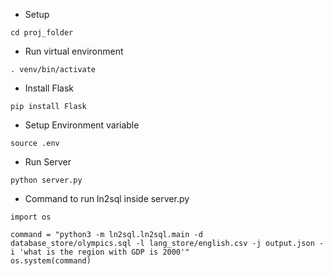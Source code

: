 - Setup
```
cd proj_folder
```

- Run virtual environment
```
. venv/bin/activate
```

- Install Flask 
```
pip install Flask
```

- Setup Environment variable
```
source .env
```

- Run Server
```
python server.py
```

- Command to run ln2sql inside server.py
```
import os 

command = "python3 -m ln2sql.ln2sql.main -d database_store/olympics.sql -l lang_store/english.csv -j output.json -i 'what is the region with GDP is 2000'"
os.system(command)
```